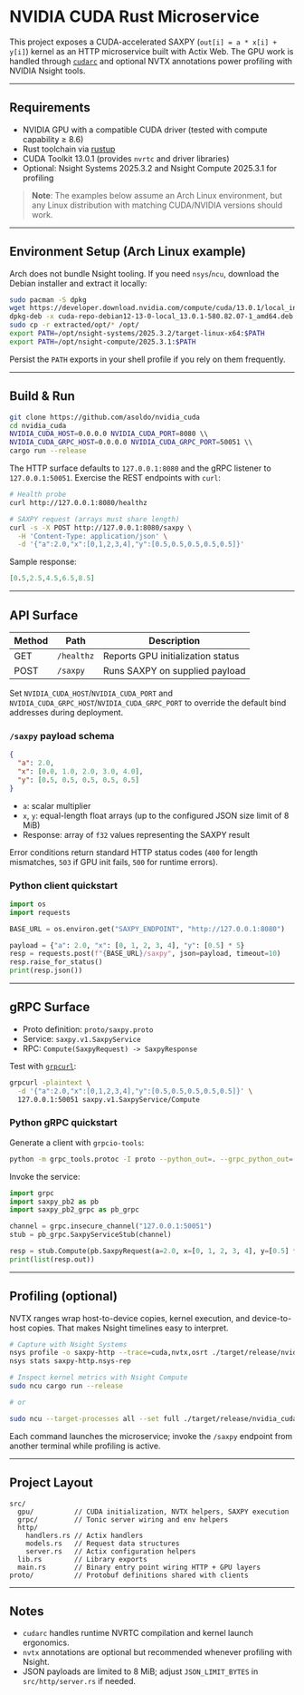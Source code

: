 # NVIDIA CUDA Rust Microservice

This project exposes a CUDA-accelerated SAXPY (`out[i] = a * x[i] + y[i]`) kernel as an HTTP microservice built with Actix Web. The GPU work is handled through [`cudarc`](https://crates.io/crates/cudarc) and optional NVTX annotations power profiling with NVIDIA Nsight tools.

---

## Requirements

- NVIDIA GPU with a compatible CUDA driver (tested with compute capability ≥ 8.6)
- Rust toolchain via [rustup](https://rustup.rs/)
- CUDA Toolkit 13.0.1 (provides `nvrtc` and driver libraries)
- Optional: Nsight Systems 2025.3.2 and Nsight Compute 2025.3.1 for profiling

> **Note**: The examples below assume an Arch Linux environment, but any Linux distribution with matching CUDA/NVIDIA versions should work.

---

## Environment Setup (Arch Linux example)

Arch does not bundle Nsight tooling. If you need `nsys`/`ncu`, download the Debian installer and extract it locally:

```bash
sudo pacman -S dpkg
wget https://developer.download.nvidia.com/compute/cuda/13.0.1/local_installers/cuda-repo-debian12-13-0-local_13.0.1-580.82.07-1_amd64.deb
dpkg-deb -x cuda-repo-debian12-13-0-local_13.0.1-580.82.07-1_amd64.deb extracted/
sudo cp -r extracted/opt/* /opt/
export PATH=/opt/nsight-systems/2025.3.2/target-linux-x64:$PATH
export PATH=/opt/nsight-compute/2025.3.1:$PATH
```

Persist the `PATH` exports in your shell profile if you rely on them frequently.

---

## Build & Run

```bash
git clone https://github.com/asoldo/nvidia_cuda
cd nvidia_cuda
NVIDIA_CUDA_HOST=0.0.0.0 NVIDIA_CUDA_PORT=8080 \\
NVIDIA_CUDA_GRPC_HOST=0.0.0.0 NVIDIA_CUDA_GRPC_PORT=50051 \\
cargo run --release
```

The HTTP surface defaults to `127.0.0.1:8080` and the gRPC listener to `127.0.0.1:50051`. Exercise the REST endpoints with `curl`:

```bash
# Health probe
curl http://127.0.0.1:8080/healthz

# SAXPY request (arrays must share length)
curl -s -X POST http://127.0.0.1:8080/saxpy \
  -H 'Content-Type: application/json' \
  -d '{"a":2.0,"x":[0,1,2,3,4],"y":[0.5,0.5,0.5,0.5,0.5]}'
```

Sample response:

```json
[0.5,2.5,4.5,6.5,8.5]
```

---

## API Surface

| Method | Path      | Description                       |
| ------ | --------- | --------------------------------- |
| GET    | `/healthz`| Reports GPU initialization status |
| POST   | `/saxpy`  | Runs SAXPY on supplied payload    |

Set `NVIDIA_CUDA_HOST`/`NVIDIA_CUDA_PORT` and `NVIDIA_CUDA_GRPC_HOST`/`NVIDIA_CUDA_GRPC_PORT` to override the default bind addresses during deployment.

### `/saxpy` payload schema

```json
{
  "a": 2.0,
  "x": [0.0, 1.0, 2.0, 3.0, 4.0],
  "y": [0.5, 0.5, 0.5, 0.5, 0.5]
}
```

- `a`: scalar multiplier
- `x`, `y`: equal-length float arrays (up to the configured JSON size limit of 8 MiB)
- Response: array of `f32` values representing the SAXPY result

Error conditions return standard HTTP status codes (`400` for length mismatches, `503` if GPU init fails, `500` for runtime errors).

### Python client quickstart

```python
import os
import requests

BASE_URL = os.environ.get("SAXPY_ENDPOINT", "http://127.0.0.1:8080")

payload = {"a": 2.0, "x": [0, 1, 2, 3, 4], "y": [0.5] * 5}
resp = requests.post(f"{BASE_URL}/saxpy", json=payload, timeout=10)
resp.raise_for_status()
print(resp.json())
```

---

## gRPC Surface

- Proto definition: `proto/saxpy.proto`
- Service: `saxpy.v1.SaxpyService`
- RPC: `Compute(SaxpyRequest) -> SaxpyResponse`

Test with [`grpcurl`](https://github.com/fullstorydev/grpcurl):

```bash
grpcurl -plaintext \
  -d '{"a":2.0,"x":[0,1,2,3,4],"y":[0.5,0.5,0.5,0.5,0.5]}' \
  127.0.0.1:50051 saxpy.v1.SaxpyService/Compute
```

### Python gRPC quickstart

Generate a client with `grpcio-tools`:

```bash
python -m grpc_tools.protoc -I proto --python_out=. --grpc_python_out=. proto/saxpy.proto
```

Invoke the service:

```python
import grpc
import saxpy_pb2 as pb
import saxpy_pb2_grpc as pb_grpc

channel = grpc.insecure_channel("127.0.0.1:50051")
stub = pb_grpc.SaxpyServiceStub(channel)

resp = stub.Compute(pb.SaxpyRequest(a=2.0, x=[0, 1, 2, 3, 4], y=[0.5] * 5))
print(list(resp.out))
```

---

## Profiling (optional)

NVTX ranges wrap host-to-device copies, kernel execution, and device-to-host copies. That makes Nsight timelines easy to interpret.

```bash
# Capture with Nsight Systems
nsys profile -o saxpy-http --trace=cuda,nvtx,osrt ./target/release/nvidia_cuda
nsys stats saxpy-http.nsys-rep

# Inspect kernel metrics with Nsight Compute
sudo ncu cargo run --release

# or

sudo ncu --target-processes all --set full ./target/release/nvidia_cuda
```

Each command launches the microservice; invoke the `/saxpy` endpoint from another terminal while profiling is active.

---

## Project Layout

```
src/
  gpu/          // CUDA initialization, NVTX helpers, SAXPY execution
  grpc/         // Tonic server wiring and env helpers
  http/
    handlers.rs // Actix handlers
    models.rs   // Request data structures
    server.rs   // Actix configuration helpers
  lib.rs        // Library exports
  main.rs       // Binary entry point wiring HTTP + GPU layers
proto/          // Protobuf definitions shared with clients
```

---

## Notes

- `cudarc` handles runtime NVRTC compilation and kernel launch ergonomics.
- `nvtx` annotations are optional but recommended whenever profiling with Nsight.
- JSON payloads are limited to 8 MiB; adjust `JSON_LIMIT_BYTES` in `src/http/server.rs` if needed.

